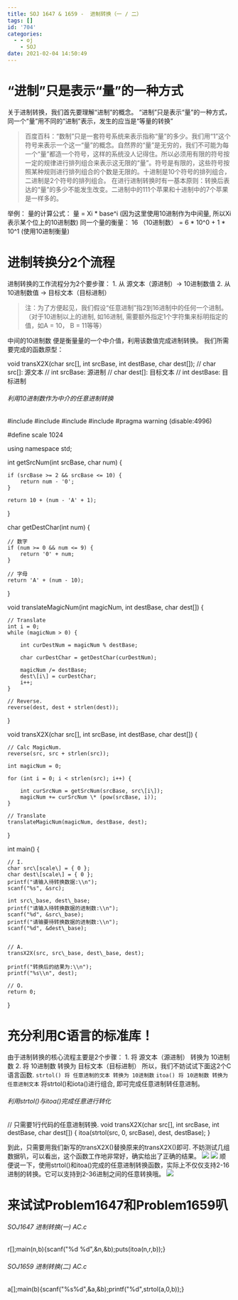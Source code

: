 ```yaml
---
title: SOJ 1647 & 1659 -  进制转换（一 / 二）
tags: []
id: '704'
categories:
  - - oj
    - SOJ
date: 2021-02-04 14:50:49
---
```


# “进制”只是表示“量”的一种方式

关于进制转换，我们首先要理解“进制”的概念。 “进制”只是表示“量”的一种方式，同一个“量”用不同的“进制”表示，发生的应当是“等量的转换”

> 百度百科：“数制”只是一套符号系统来表示指称“量”的多少。我们用“1”这个符号来表示一个这一“量”的概念。自然界的“量”是无穷的，我们不可能为每一个“量”都造一个符号，这样的系统没人记得住。所以必须用有限的符号按一定的规律进行排列组合来表示这无限的“量”。符号是有限的，这些符号按照某种规则进行排列组合的个数是无限的。十进制是10个符号的排列组合，二进制是2个符号的排列组合。 在进行进制转换时有一基本原则：转换后表达的“量”的多少不能发生改变。二进制中的111个苹果和十进制中的7个苹果是一样多的。

举例： 量的计算公式： 量 = Xi \* base^i (因为这里使用10进制作为中间量, 所以Xi表示某个位上的10进制数) 同一个量的衡量： 16 （10进制数） = 6 \* 10^0 + 1 \* 10^1 (使用10进制衡量)

# 进制转换分2个流程

进制转换的工作流程分为2个要步骤： 1. 从 源文本（源进制）→ 10进制数值 2. 从 10进制数值 → 目标文本（目标进制）

> 注：为了方便起见，我们假设“任意进制”指2到16进制中的任何一个进制。（对于10进制以上的进制, 如16进制, 需要额外指定1个字符集来标明指定的值，如A = 10， B = 11等等）

中间的10进制数 便是衡量量的一个中介值，利用该数值完成进制转换。 我们所需要完成的函数原型：

void transX2X(char src\[\], int srcBase, int destBase, char dest\[\]);
// char src\[\]: 源文本
// int srcBase: 源进制
// char dest\[\]: 目标文本
// int destBase: 目标进制

###### 利用10进制数作为中介的任意进制转换

#include #include #include #include #pragma warning (disable:4996)

#define scale 1024

using namespace std;

int getSrcNum(int srcBase, char num) {

    if (srcBase >= 2 && srcBase <= 10) {
        return num - '0';
    }

    return 10 + (num - 'A' + 1);
}

char getDestChar(int num) {

    // 数字
    if (num >= 0 && num <= 9) {
        return '0' + num;
    }

    // 字母
    return 'A' + (num - 10);
}

void translateMagicNum(int magicNum, int destBase, char dest\[\]) {

    // Translate
    int i = 0;
    while (magicNum > 0) {

        int curDestNum = magicNum % destBase;

        char curDestChar = getDestChar(curDestNum);

        magicNum /= destBase;
        dest\[i\] = curDestChar;
        i++;
    }

    // Reverse.
    reverse(dest, dest + strlen(dest));
}

void transX2X(char src\[\], int srcBase, int destBase, char dest\[\]) {

    // Calc MagicNum.
    reverse(src, src + strlen(src));

    int magicNum = 0;

    for (int i = 0; i < strlen(src); i++) {

        int curSrcNum = getSrcNum(srcBase, src\[i\]);
        magicNum += curSrcNum \* (pow(srcBase, i));
    }

    // Translate
    translateMagicNum(magicNum, destBase, dest);
}


int main() {

    // I.
    char src\[scale\] = { 0 };
    char dest\[scale\] = { 0 };
    printf("请输入待转换数据:\\n");
    scanf("%s", &src);

    int src\_base, dest\_base;
    printf("请输入待转换数据的进制数:\\n");
    scanf("%d", &src\_base);
    printf("请输要待转换数据的进制数:\\n");
    scanf("%d", &dest\_base);


    // A.
    transX2X(src, src\_base, dest\_base, dest);

    printf("转换后的结果为:\\n");
    printf("%s\\n", dest);

    // O.
    return 0;
} 

# 充分利用C语言的标准库！

由于进制转换的核心流程主要是2个步骤： 1. 将 源文本（源进制） 转换为 10进制数 2. 将 10进制数 转换为 目标文本（目标进制） 所以，我们不妨试试下面这2个C语言函数. `strtol() 将 任意进制的文本 转换为 10进制数` `itoa() 将 10进制数 转换为 任意进制文本` 将strtol()和iota()进行组合, 即可完成任意进制转任意进制。

###### 利用strtol()与itoa()完成任意进行转化

// 只需要1行代码的任意进制转换.
void transX2X(char src\[\], int srcBase, int destBase, char dest\[\]) {
    itoa(strtol(src, 0, srcBase), dest, destBase);
}

到此，只需要用我们新写的transX2X()替换原来的transX2X()即可. 不妨测试几组数据叭，可以看出，这个函数工作地非常好，确实给出了正确的结果。 [![](https://i.loli.net/2021/02/04/a6P8LoTjxztlSb4.jpg)](https://i.loli.net/2021/02/04/a6P8LoTjxztlSb4.jpg) [![](https://i.loli.net/2021/02/04/3LSxh9HKX7sq6ke.jpg)](https://i.loli.net/2021/02/04/3LSxh9HKX7sq6ke.jpg) 顺便说一下，使用strtol()和itoa()完成的任意进制转换函数，实际上不仅仅支持2-16进制的转换。它可以支持到2-36进制之间的任意转换哦。 [![](https://i.loli.net/2021/02/04/3Ynup21WR6bxChr.jpg)](https://i.loli.net/2021/02/04/3Ynup21WR6bxChr.jpg)

# 来试试Problem1647和Problem1659叭

###### SOJ1647 进制转换(一) AC.c

r\[\];main(n,b){scanf("%d %d",&n,&b);puts(itoa(n,r,b));}

###### SOJ1659 进制转换(二) AC.c

a\[\];main(b){scanf("%s%d",&a,&b);printf("%d",strtol(a,0,b));}